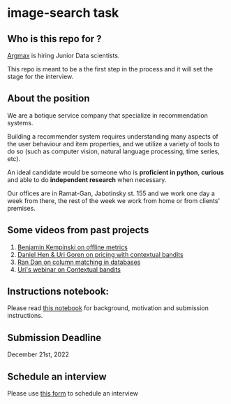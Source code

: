 # image-search task

## Who is this repo for ?
[Argmax](https://www.argmaxml.com) is hiring Junior Data scientists.

This repo is meant to be a the first step in the process and it will set the stage for the interview.

## About the position
We are a botique service company that specialize in recommendation systems.

Building a recommender system requires understanding many aspects of the user behaviour and item properties, and we utilize a variety of tools to do so (such as computer vision, natural language processing, time series, etc).

An ideal candidate would be someone who is **proficient in python**, **curious** and able to do **independent research** when necessary.

Our offices are in Ramat-Gan, Jabotinsky st. 155 and we work one day a week from there, the rest of the week we work from home or from clients' premises.

## Some videos from past projects

1. [Benjamin Kempinski on offline metrics](https://www.youtube.com/watch?v=5OPa2RYL5VI)
1. [Daniel Hen & Uri Goren on pricing with contextual bandits](https://www.youtube.com/watch?v=IJtNBbINKbI)
1. [Ran Dan on column matching in databases](https://www.youtube.com/watch?v=bml3_U2RNKo)
1. [Uri's webinar on Contextual bandits](https://www.youtube.com/watch?v=7XDTYkUPN84&list=PLqkckaeDLF4IDdKltyBwx8jLaz5nwDPQU&index=16)

## Instructions notebook:
Please read [this notebook](https://github.com/argmaxml/image-search/blob/master/notebooks/explanations.ipynb) for background, motivation and submission instructions.

## Submission Deadline
December 21st, 2022

## Schedule an interview
Please use [this form](https://forms.gle/apMr8zPLbBf9pQY7A) to schedule an interview
